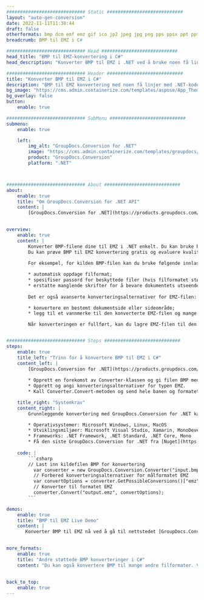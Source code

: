 ```yaml
---
############################# Static ############################
layout: "auto-gen-conversion"
date: 2022-11-11T11:38:44
draft: false
otherformats: bmp dcm emf emz gif ico jp2 jpeg jpg png pps ppsx ppt pptx psb psd svg svgz tga tif tiff webp wmf wmz
breadcrumb: BMP til EMZ i C#

############################# Head ############################
head_title: "BMP til EMZ-konvertering i C#"
head_description: "Konverter BMP til EMZ i .NET ved å bruke noen få linjer med kode. Bruk GroupDocs Document Conversion API til å konvertere over 160 filformater."

############################# Header ############################
title: "Konverter BMP til EMZ i C#"
description: "BMP til EMZ konvertering med noen få linjer med .NET-kode"
bg_image: "https://cms.admin.containerize.com/templates/aspose/App_Themes/V3/images/bg/header1.png"
bg_overlay: false
button:
    enable: true

############################# SubMenu ############################
submenu:
    enable: true

    left:
        img_alt: "GroupDocs.Conversion for .NET"
        image: "https://cms.admin.containerize.com/templates/groupdocs/images/product-logos/90x90-noborder/groupdocs-conversion-net.png"
        product: "GroupDocs.Conversion"
        platform: ".NET"



############################# About ############################
about:
    enable: true
    title: "Om GroupDocs.Conversion for .NET API"
    content: |
        [GroupDocs.Conversion for .NET](https://products.groupdocs.com/conversion/net/) kan brukes til å konvertere Microsoft Word, Excel, PowerPoint, PDF, Visio og andre formater. GroupDocs.Conversion er et frittstående API som er egnet for back-end og interne systemer der høy ytelse kreves. Det er ikke avhengig av programvare som Microsoft eller Open Office.
    

overview:
    enable: true
    content: |
        Konverter BMP-filene dine til EMZ i .NET enkelt. Du kan bruke bare et par C# kodelinjer i hvilken som helst plattform du ønsker, for eksempel - Windows, Linux, macOS.
        Du kan prøve BMP til EMZ konvertering gratis og evaluere kvaliteten på konverteringsresultatene. Sammen med enkle filkonverteringsscenarier kan du prøve mer avanserte alternativer for å laste inn kildefilen BMP og for å lagre utdataresultatet EMZ. 
        
        For eksempel, for kilden BMP-filen kan du bruke følgende innlastingsalternativer:

        * automatisk oppdage filformat;
        * spesifiser passord for beskyttede filer (hvis filformatet støtter det);
        * erstatte manglende skrifter for å bevare dokumentets utseende.
        
        Det er også avanserte konverteringsalternativer for EMZ-filen:

        * konvertere en bestemt dokumentside eller sideområde;
        * legg til et vannmerke til den konverterte EMZ-filen og mange flere.

        Når konverteringen er fullført, kan du lagre EMZ-filen til den lokale filbanen eller tredjepartslagring som FTP, Amazon S3, Google Drive, Dropbox osv. Vær oppmerksom på - for å konvertere BMP til {{ TO}} er det ikke behov for ekstra programvare installert - som MS Office, Open Office, Adobe Acrobat Reader etc.


############################# Steps ############################
steps:
    enable: true
    title_left: "Trinn for å konvertere BMP til EMZ i C#"
    content_left: |
        [GroupDocs.Conversion for .NET](https://products.groupdocs.com/conversion/net/) gjør det enkelt for utviklere å konvertere en BMP-fil til EMZ med noen få linjer med kode.
        
        * Opprett en forekomst av Converter-klassen og gi filen BMP med hele banen
        * Opprett og angi konverteringsalternativer for typen EMZ.
        * Kall Converter.Convert-metoden og send hele banen og formatet (EMZ) som en parameter

    title_right: "Systemkrav"
    content_right: |
        Grunnleggende konvertering med GroupDocs.Conversion for .NET kan gjøres i noen få enkle trinn. APIene våre støttes på alle større plattformer og operativsystemer. Før du utfører koden nedenfor, sørg for at du har følgende forutsetninger installert på systemet ditt.

        * Operativsystemer: Microsoft Windows, Linux, MacOS
        * Utviklingsmiljøer: Microsoft Visual Studio, Xamarin, MonoDevelop
        * Frameworks: .NET Framework, .NET Standard, .NET Core, Mono
        * Få den siste GroupDocs.Conversion for .NET fra [Nuget](https://www.nuget.org/packages/groupdocs.conversion)
         
    code: |
        ```csharp    
        // Last inn kildefilen BMP for konvertering
          var converter = new GroupDocs.Conversion.Converter("input.bmp");
          // Forbered konverteringsalternativer for målformatet EMZ
          var convertOptions = converter.GetPossibleConversions()["emz"].ConvertOptions;
          // Konverter til formatet EMZ
          converter.Convert("output.emz", convertOptions);
        ```

demos:
    enable: true
    title: "BMP til EMZ Live Demo"
    content: |
       Konverter BMP til EMZ nå ved å gå til nettstedet [GroupDocs.Conversion App](https://products.groupdocs.app/conversion/family). Online demo har følgende fordeler
          

more_formats:
    enable: true
    title: "Andre støttede BMP konverteringer i C#"
    content: "Du kan også konvertere BMP til mange andre filformater. Vennligst se listen nedenfor."
       
       
back_to_top:
    enable: true
---
```

